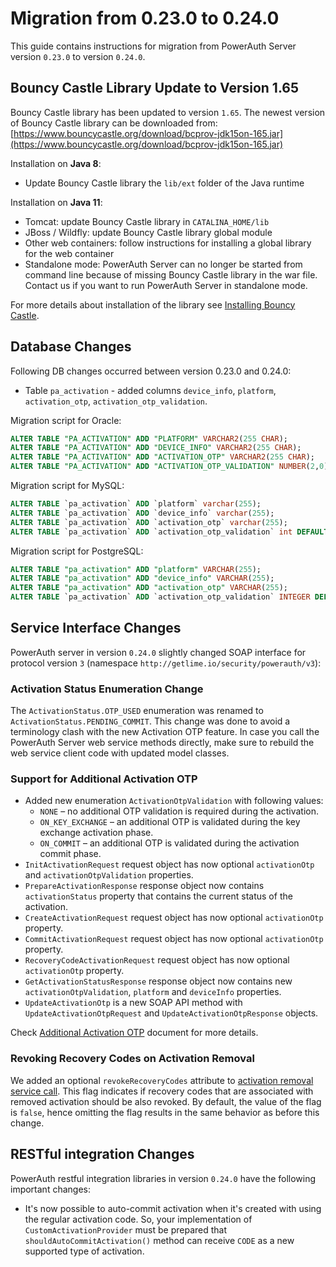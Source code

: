 # Migration from 0.23.0 to 0.24.0

This guide contains instructions for migration from PowerAuth Server version `0.23.0` to version `0.24.0`.

## Bouncy Castle Library Update to Version 1.65

Bouncy Castle library has been updated to version `1.65`. The newest version of Bouncy Castle library can be downloaded from: [https://www.bouncycastle.org/download/bcprov-jdk15on-165.jar](https://www.bouncycastle.org/download/bcprov-jdk15on-165.jar)

Installation on **Java 8**:
- Update Bouncy Castle library the `lib/ext` folder of the Java runtime

Installation on **Java 11**:
- Tomcat: update Bouncy Castle library in `CATALINA_HOME/lib`
- JBoss / Wildfly: update Bouncy Castle library global module
- Other web containers: follow instructions for installing a global library for the web container
- Standalone mode: PowerAuth Server can no longer be started from command line because of missing Bouncy Castle library in the war file. Contact us if you want to run PowerAuth Server in standalone mode.

For more details about installation of the library see [Installing Bouncy Castle](./Installing-Bouncy-Castle.md).

## Database Changes

Following DB changes occurred between version 0.23.0 and 0.24.0:
- Table `pa_activation` - added columns `device_info`, `platform`, `activation_otp`, `activation_otp_validation`.

Migration script for Oracle:

```sql
ALTER TABLE "PA_ACTIVATION" ADD "PLATFORM" VARCHAR2(255 CHAR);
ALTER TABLE "PA_ACTIVATION" ADD "DEVICE_INFO" VARCHAR2(255 CHAR);
ALTER TABLE "PA_ACTIVATION" ADD "ACTIVATION_OTP" VARCHAR2(255 CHAR);
ALTER TABLE "PA_ACTIVATION" ADD "ACTIVATION_OTP_VALIDATION" NUMBER(2,0) DEFAULT 0 NOT NULL;
```

Migration script for MySQL:

```sql
ALTER TABLE `pa_activation` ADD `platform` varchar(255);
ALTER TABLE `pa_activation` ADD `device_info` varchar(255);
ALTER TABLE `pa_activation` ADD `activation_otp` varchar(255);
ALTER TABLE `pa_activation` ADD `activation_otp_validation` int DEFAULT 0 NOT NULL;
```

Migration script for PostgreSQL:

```sql
ALTER TABLE "pa_activation" ADD "platform" VARCHAR(255);
ALTER TABLE "pa_activation" ADD "device_info" VARCHAR(255);
ALTER TABLE "pa_activation" ADD "activation_otp" VARCHAR(255);
ALTER TABLE `pa_activation` ADD `activation_otp_validation` INTEGER DEFAULT 0 NOT NULL;
```

## Service Interface Changes

PowerAuth server in version `0.24.0` slightly changed SOAP interface for protocol version `3` (namespace `http://getlime.io/security/powerauth/v3`):

### Activation Status Enumeration Change

The `ActivationStatus.OTP_USED` enumeration was renamed to `ActivationStatus.PENDING_COMMIT`. 
This change was done to avoid a terminology clash with the new Activation OTP feature.
In case you call the PowerAuth Server web service methods directly, make sure to rebuild 
the web service client code with updated model classes.   

### Support for Additional Activation OTP

- Added new enumeration `ActivationOtpValidation` with following values:
  - `NONE` – no additional OTP validation is required during the activation.
  - `ON_KEY_EXCHANGE` – an additional OTP is validated during the key exchange activation phase.
  - `ON_COMMIT` – an additional OTP is validated during the activation commit phase.
- `InitActivationRequest` request object has now optional `activationOtp` and `activationOtpValidation` properties. 
- `PrepareActivationResponse` response object now contains `activationStatus` property that contains the current status of the activation.
- `CreateActivationRequest` request object has now optional `activationOtp` property.
- `CommitActivationRequest` request object has now optional `activationOtp` property.
- `RecoveryCodeActivationRequest` request object has now optional `activationOtp` property.
- `GetActivationStatusResponse` response object now contains new `activationOtpValidation`, `platform` and `deviceInfo` properties.
- `UpdateActivationOtp` is a new SOAP API method with `UpdateActivationOtpRequest` and `UpdateActivationOtpResponse` objects.

Check [Additional Activation OTP](https://github.com/wultra/powerauth-crypto/blob/develop/docs/Additional-Activation-OTP.md) document for more details.

### Revoking Recovery Codes on Activation Removal

We added an optional `revokeRecoveryCodes` attribute to [activation removal service call](./SOAP-Service-Methods.md#method-removeactivation). This flag indicates if recovery codes that are associated with removed activation should be also revoked. By default, the value of the flag is `false`, hence omitting the flag results in the same behavior as before this change. 

## RESTful integration Changes

PowerAuth restful integration libraries in version `0.24.0` have the following important changes:

- It's now possible to auto-commit activation when it's created with using the regular activation code. So, your implementation of `CustomActivationProvider` must be prepared that `shouldAutoCommitActivation()` method can receive `CODE` as a new supported type of activation.
